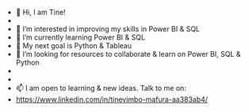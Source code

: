 - 👋 Hi, I am Tine!
- 
- 👀 I’m interested in improving my skills in Power BI & SQL
- 🌱 I’m currently learning Power BI & SQL
- 🌱 My next goal is Python & Tableau
- 💞️ I’m looking for resources to collaborate & learn on Power BI, SQL & Python
- 
- 
- 📫 I am open to learning & new ideas. Talk to me on:
- https://www.linkedin.com/in/tinevimbo-mafura-aa383ab4/

<!---
Mupaose/Mupaose is a ✨ special ✨ repository because its `README.md` (this file) appears on your GitHub profile.
You can click the Preview link to take a look at your changes.
--->
